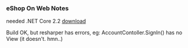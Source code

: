 ### eShop On Web Notes

needed .NET Core 2.2 [download](https://dotnet.microsoft.com/download/thank-you/dotnet-sdk-2.2.104-windows-x64-installerd)

Build OK, but resharper has errors, eg: AccountContoller.SignIn() has no View (it doesn't. hmn..)